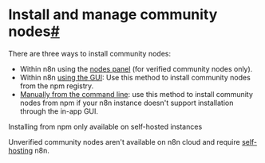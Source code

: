 [](https://github.com/n8n-io/n8n-docs/edit/main/docs/integrations/community-nodes/installation/index.md "Edit this page")

# Install and manage community nodes[#](#install-and-manage-community-nodes "Permanent link")

There are three ways to install community nodes:

*   Within n8n using the [nodes panel](verified-install/) (for verified community nodes only).
*   Within n8n [using the GUI](gui-install/): Use this method to install community nodes from the npm registry.
*   [Manually from the command line](manual-install/): use this method to install community nodes from npm if your n8n instance doesn't support installation through the in-app GUI.

Installing from npm only available on self-hosted instances

Unverified community nodes aren't available on n8n cloud and require [self-hosting](../../../hosting/) n8n.